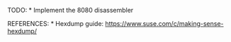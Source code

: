 TODO:
	* Implement the 8080 disassembler

REFERENCES:
	* Hexdump guide: https://www.suse.com/c/making-sense-hexdump/


